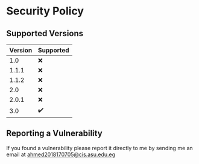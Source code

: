 # Security Policy

## Supported Versions

| Version | Supported          |
| ------- | ------------------ |
| 1.0     | :x:                |
| 1.1.1   | :x:                |
| 1.1.2   | :x:                |
| 2.0     | :x:                |
| 2.0.1   | :x:                |
| 3.0     | :heavy_check_mark: |

## Reporting a Vulnerability

If you found a vulnerability please report it directly to me by sending me an email at [ahmed2018170705@cis.asu.edu.eg](mailto:ahmed2018170705@cis.asu.edu.eg)
